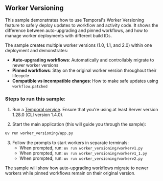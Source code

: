 ## Worker Versioning

This sample demonstrates how to use Temporal's Worker Versioning feature to safely deploy updates to workflow and activity code. It shows the difference between auto-upgrading and pinned workflows, and how to manage worker deployments with different build IDs.

The sample creates multiple worker versions (1.0, 1.1, and 2.0) within one deployment and demonstrates:
- **Auto-upgrading workflows**: Automatically and controllably migrate to newer worker versions
- **Pinned workflows**: Stay on the original worker version throughout their lifecycle
- **Compatible vs incompatible changes**: How to make safe updates using `workflow.patched`

### Steps to run this sample:

1) Run a [Temporal service](https://github.com/temporalio/samples-python/tree/main/#how-to-use).
   Ensure that you're using at least Server version 1.28.0 (CLI version 1.4.0).

2) Start the main application (this will guide you through the sample):
```bash
uv run worker_versioning/app.py
```

3) Follow the prompts to start workers in separate terminals:
   - When prompted, run: `uv run worker_versioning/workerv1.py`
   - When prompted, run: `uv run worker_versioning/workerv1_1.py`
   - When prompted, run: `uv run worker_versioning/workerv2.py`

The sample will show how auto-upgrading workflows migrate to newer workers while pinned workflows
remain on their original version.
